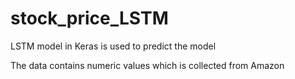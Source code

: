 # stock_price_LSTM

LSTM model in Keras is used to predict the model

The data contains numeric values which is collected from Amazon 
